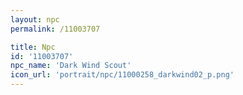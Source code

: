 ```yaml
---
layout: npc
permalink: /11003707

title: Npc
id: '11003707'
npc_name: 'Dark Wind Scout'
icon_url: 'portrait/npc/11000258_darkwind02_p.png'
---
```

